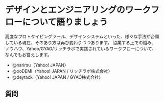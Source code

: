 # デザインとエンジニアリングのワークフローについて語りましょう

高度なプロトタイピングツール、デザインシステムといった、様々な手法が台頭している現在、そのあり方は再び変わりつつあります。 協業する上での悩み、ノウハウ、Yahoo/GYAO/リッチラボで実践されているワークフローについて、なんでもお答えします。

- @narirou（Yahoo! JAPAN）
- @ooDEMi（Yahoo! JAPAN / リッチラボ株式会社）
- @deytack（Yahoo! JAPAN / GYAO株式会社）

## 質問

